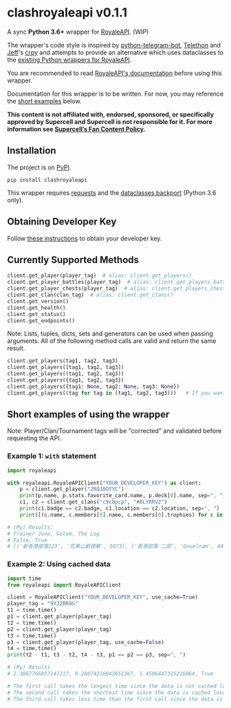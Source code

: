 # clashroyaleapi v0.1.1

A sync __Python 3.6+__ wrapper for [RoyaleAPI](https://royaleapi.com/). (WIP)

The wrapper's code style is inspired by
[python-telegram-bot](https://github.com/python-telegram-bot/python-telegram-bot),
[Telethon](https://github.com/LonamiWebs/Telethon)
and [Jeff](https://github.com/jeffffc)'s [crpy](https://test.pypi.org/project/crpy/)
and attempts to provide an alternative which uses dataclasses to the
[existing Python wrappers for RoyaleAPI](https://docs.royaleapi.com/#/wrappers?id=python).

You are recommended to read [RoyaleAPI's documentation](https://docs.royaleapi.com)
before using this wrapper.

Documentation for this wrapper is to be written. For now, you may reference the
[short examples](https://github.com/Tr-Jono/clashroyaleapi#short-examples-of-using-the-wrapper) below.

__This content is not affiliated with, endorsed, sponsored,
or specifically approved by Supercell and Supercell is not responsible for it.
For more information see [Supercell’s Fan Content Policy](http://supercell.com/en/fan-content-policy/).__

## Installation
The project is on [PyPI](https://pypi.org/project/clashroyaleapi/).
```
pip install clashroyaleapi
```
This wrapper requires [requests](http://docs.python-requests.org/en/master/) and
the [dataclasses backport](https://github.com/ericvsmith/dataclasses) (Python 3.6 only).

## Obtaining Developer Key
Follow [these instructions](https://docs.royaleapi.com/#/authentication?id=generating-new-keys)
to obtain your developer key.

## Currently Supported Methods
```python
client.get_player(player_tag)  # alias: client.get_players()
client.get_player_battles(player_tag)  # alias: client.get_players_battles()
client.get_player_chests(player_tag)  # alias: client.get_players_chests()
client.get_clan(clan_tag)  # alias: client.get_clans()
client.get_version()
client.get_health()
client.get_status()
client.get_endpoints()
```
Note: Lists, tuples, dicts, sets and generators can be used when passing arguments.
All of the following method calls are valid and return the same result.
```python
client.get_players(tag1, tag2, tag3)
client.get_players([tag1, tag2, tag3])
client.get_players((tag1, tag2, tag3))
client.get_players({tag1, tag2, tag3})
client.get_players({tag1: None, tag2: None, tag3: None})
client.get_players((tag for tag in (tag1, tag2, tag3)))   # If you want to do this somehow
```

## Short examples of using the wrapper
Note: Player/Clan/Tournament tags will be "corrected" and validated before requesting the API.
### Example 1: `with` statement
```python
import royaleapi

with royaleapi.RoyaleAPIClient("YOUR_DEVELOPER_KEY") as client:
    p = client.get_player("2RQJ0OYYC")
    print(p.name, p.stats.favorite_card.name, p.deck[0].name, sep=", ")
    c1, c2 = client.get_clans("c9c8pcp", "#8LYRRV2")
    print(c1.badge == c2.badge, c1.location == c2.location, sep=", ")
    print([(c.name, c.members[0].name, c.members[0].trophies) for c in (c1, c2)])

# (My) Results:
# Trainer Jono, Golem, The Log
# False, True
# [('新香港部落123', '花果山劉德華', 5073), ('香港部落·二部', 'Gnuelnam', 4479)]
```
### Example 2: Using cached data
```python
import time
from royaleapi import RoyaleAPIClient

client = RoyaleAPIClient("YOUR_DEVELOPER_KEY", use_cache=True)
player_tag = "9YJ2RR8G"
t1 = time.time()
p1 = client.get_player(player_tag)
t2 = time.time()
p2 = client.get_player(player_tag)
t3 = time.time()
p3 = client.get_player(player_tag, use_cache=False)
t4 = time.time()
print(t2 - t1, t3 - t2, t4 - t3, p1 == p2 == p3, sep=", ")

# (My) Results
# 2.3867766857147217, 0.28074216842651367, 1.4506447315216064, True

# The first call takes the longest time since the data is not cached locally or on RoyaleAPI's server.
# The second call takes the shortest time since the data is cached locally.
# The third call takes less time than the first call since the data is cached on RoyaleAPI's server.
```
